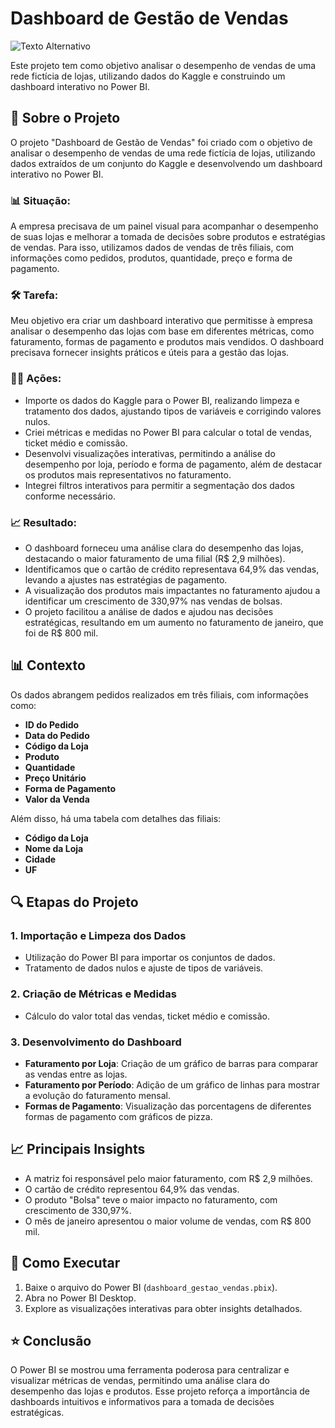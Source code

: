 # Dashboard de Gestão de Vendas

![Texto Alternativo](dashboard_gestão_vendas.JPG)

Este projeto tem como objetivo analisar o desempenho de vendas de uma rede fictícia de lojas, utilizando dados do Kaggle e construindo um dashboard interativo no Power BI.

## 📌 Sobre o Projeto

O projeto "Dashboard de Gestão de Vendas" foi criado com o objetivo de analisar o desempenho de vendas de uma rede fictícia de lojas, utilizando dados extraídos de um conjunto do Kaggle e desenvolvendo um dashboard interativo no Power BI.

### 📊 Situação:
A empresa precisava de um painel visual para acompanhar o desempenho de suas lojas e melhorar a tomada de decisões sobre produtos e estratégias de vendas. Para isso, utilizamos dados de vendas de três filiais, com informações como pedidos, produtos, quantidade, preço e forma de pagamento.

### 🛠️ Tarefa:
Meu objetivo era criar um dashboard interativo que permitisse à empresa analisar o desempenho das lojas com base em diferentes métricas, como faturamento, formas de pagamento e produtos mais vendidos. O dashboard precisava fornecer insights práticos e úteis para a gestão das lojas.

### 👨‍💻 Ações:
- Importe os dados do Kaggle para o Power BI, realizando limpeza e tratamento dos dados, ajustando tipos de variáveis e corrigindo valores nulos.
- Criei métricas e medidas no Power BI para calcular o total de vendas, ticket médio e comissão.
- Desenvolvi visualizações interativas, permitindo a análise do desempenho por loja, período e forma de pagamento, além de destacar os produtos mais representativos no faturamento.
- Integrei filtros interativos para permitir a segmentação dos dados conforme necessário.

### 📈 Resultado:
- O dashboard forneceu uma análise clara do desempenho das lojas, destacando o maior faturamento de uma filial (R$ 2,9 milhões).
- Identificamos que o cartão de crédito representava 64,9% das vendas, levando a ajustes nas estratégias de pagamento.
- A visualização dos produtos mais impactantes no faturamento ajudou a identificar um crescimento de 330,97% nas vendas de bolsas.
- O projeto facilitou a análise de dados e ajudou nas decisões estratégicas, resultando em um aumento no faturamento de janeiro, que foi de R$ 800 mil.

## 📊 Contexto

Os dados abrangem pedidos realizados em três filiais, com informações como:

- **ID do Pedido**
- **Data do Pedido**
- **Código da Loja**
- **Produto**
- **Quantidade**
- **Preço Unitário**
- **Forma de Pagamento**
- **Valor da Venda**

Além disso, há uma tabela com detalhes das filiais:

- **Código da Loja**
- **Nome da Loja**
- **Cidade**
- **UF**

## 🔍 Etapas do Projeto

### 1. Importação e Limpeza dos Dados

- Utilização do Power BI para importar os conjuntos de dados.
- Tratamento de dados nulos e ajuste de tipos de variáveis.

### 2. Criação de Métricas e Medidas

- Cálculo do valor total das vendas, ticket médio e comissão.

### 3. Desenvolvimento do Dashboard

- **Faturamento por Loja**: Criação de um gráfico de barras para comparar as vendas entre as lojas.
- **Faturamento por Período**: Adição de um gráfico de linhas para mostrar a evolução do faturamento mensal.
- **Formas de Pagamento**: Visualização das porcentagens de diferentes formas de pagamento com gráficos de pizza.

## 📈 Principais Insights

- A matriz foi responsável pelo maior faturamento, com R$ 2,9 milhões.
- O cartão de crédito representou 64,9% das vendas.
- O produto "Bolsa" teve o maior impacto no faturamento, com crescimento de 330,97%.
- O mês de janeiro apresentou o maior volume de vendas, com R$ 800 mil.

## 🚀 Como Executar

1. Baixe o arquivo do Power BI (`dashboard_gestao_vendas.pbix`).
2. Abra no Power BI Desktop.
3. Explore as visualizações interativas para obter insights detalhados.

## ⭐ Conclusão

O Power BI se mostrou uma ferramenta poderosa para centralizar e visualizar métricas de vendas, permitindo uma análise clara do desempenho das lojas e produtos. Esse projeto reforça a importância de dashboards intuitivos e informativos para a tomada de decisões estratégicas.
